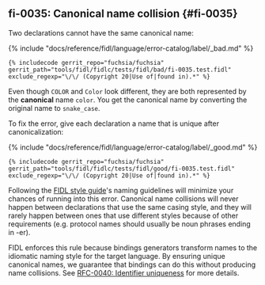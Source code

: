 ## fi-0035: Canonical name collision {#fi-0035}

Two declarations cannot have the same canonical name:

{% include "docs/reference/fidl/language/error-catalog/label/_bad.md" %}

```fidl
{% includecode gerrit_repo="fuchsia/fuchsia" gerrit_path="tools/fidl/fidlc/tests/fidl/bad/fi-0035.test.fidl" exclude_regexp="\/\/ (Copyright 20|Use of|found in).*" %}
```

Even though `COLOR` and `Color` look different, they are both represented by the
**canonical** name `color`. You get the canonical name by converting the
original name to `snake_case`.

To fix the error, give each declaration a name that is unique after
canonicalization:

{% include "docs/reference/fidl/language/error-catalog/label/_good.md" %}

```fidl
{% includecode gerrit_repo="fuchsia/fuchsia" gerrit_path="tools/fidl/fidlc/tests/fidl/good/fi-0035.test.fidl" exclude_regexp="\/\/ (Copyright 20|Use of|found in).*" %}
```

Following the [FIDL style guide][fidl-style-naming]'s naming guidelines will
minimize your chances of running into this error. Canonical name collisions will
never happen between declarations that use the same casing style, and they will
rarely happen between ones that use different styles because of other
requirements (e.g. protocol names should usually be noun phrases ending in -er).

FIDL enforces this rule because bindings generators transform names to the
idiomatic naming style for the target language. By ensuring unique canonical
names, we guarantee that bindings can do this without producing name collisions.
See [RFC-0040: Identifier uniqueness][RFC-0040] for more details.

[fidl-style-naming]: /docs/development/languages/fidl/guides/style.md#names
[RFC-0040]: /docs/contribute/governance/rfcs/0040_identifier_uniqueness.md
